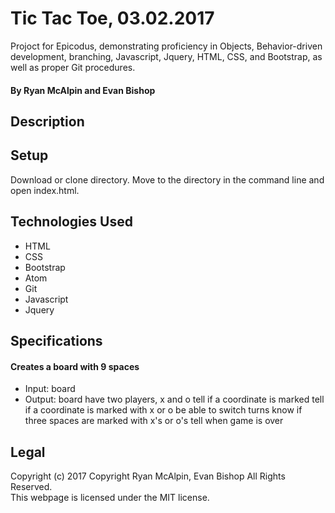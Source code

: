 # Tic Tac Toe, 03.02.2017
Projoct for Epicodus, demonstrating proficiency in Objects, Behavior-driven development, branching, Javascript, Jquery, HTML, CSS, and Bootstrap, as well as proper Git procedures.

#### By Ryan McAlpin and Evan Bishop

## Description


## Setup
Download or clone directory. Move to the directory in the command line and open index.html.

## Technologies Used
 * HTML
 * CSS
 * Bootstrap
 * Atom
 * Git
 * Javascript
 * Jquery

## Specifications

#### Creates a board with 9 spaces
  * Input: board
  * Output: board
have two players, x and o
tell if a coordinate is marked
tell if a coordinate is marked with x or o
be able to switch turns
know if three spaces are marked with x's or o's
tell when game is over




## Legal
Copyright (c) 2017 Copyright Ryan McAlpin, Evan Bishop All Rights Reserved.<br/>
This webpage is licensed under the MIT license.

